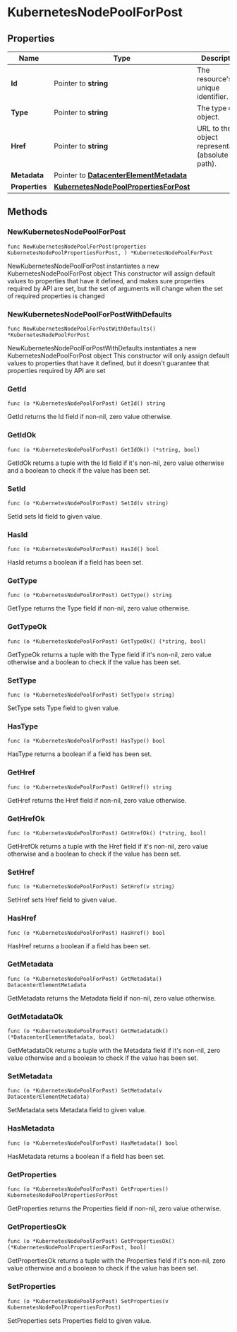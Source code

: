 # KubernetesNodePoolForPost

## Properties

|Name | Type | Description | Notes|
|------------ | ------------- | ------------- | -------------|
|**Id** | Pointer to **string** | The resource&#39;s unique identifier. | [optional] [readonly] |
|**Type** | Pointer to **string** | The type of object. | [optional] [readonly] |
|**Href** | Pointer to **string** | URL to the object representation (absolute path). | [optional] [readonly] |
|**Metadata** | Pointer to [**DatacenterElementMetadata**](DatacenterElementMetadata.md) |  | [optional] |
|**Properties** | [**KubernetesNodePoolPropertiesForPost**](KubernetesNodePoolPropertiesForPost.md) |  | |

## Methods

### NewKubernetesNodePoolForPost

`func NewKubernetesNodePoolForPost(properties KubernetesNodePoolPropertiesForPost, ) *KubernetesNodePoolForPost`

NewKubernetesNodePoolForPost instantiates a new KubernetesNodePoolForPost object
This constructor will assign default values to properties that have it defined,
and makes sure properties required by API are set, but the set of arguments
will change when the set of required properties is changed

### NewKubernetesNodePoolForPostWithDefaults

`func NewKubernetesNodePoolForPostWithDefaults() *KubernetesNodePoolForPost`

NewKubernetesNodePoolForPostWithDefaults instantiates a new KubernetesNodePoolForPost object
This constructor will only assign default values to properties that have it defined,
but it doesn't guarantee that properties required by API are set

### GetId

`func (o *KubernetesNodePoolForPost) GetId() string`

GetId returns the Id field if non-nil, zero value otherwise.

### GetIdOk

`func (o *KubernetesNodePoolForPost) GetIdOk() (*string, bool)`

GetIdOk returns a tuple with the Id field if it's non-nil, zero value otherwise
and a boolean to check if the value has been set.

### SetId

`func (o *KubernetesNodePoolForPost) SetId(v string)`

SetId sets Id field to given value.

### HasId

`func (o *KubernetesNodePoolForPost) HasId() bool`

HasId returns a boolean if a field has been set.

### GetType

`func (o *KubernetesNodePoolForPost) GetType() string`

GetType returns the Type field if non-nil, zero value otherwise.

### GetTypeOk

`func (o *KubernetesNodePoolForPost) GetTypeOk() (*string, bool)`

GetTypeOk returns a tuple with the Type field if it's non-nil, zero value otherwise
and a boolean to check if the value has been set.

### SetType

`func (o *KubernetesNodePoolForPost) SetType(v string)`

SetType sets Type field to given value.

### HasType

`func (o *KubernetesNodePoolForPost) HasType() bool`

HasType returns a boolean if a field has been set.

### GetHref

`func (o *KubernetesNodePoolForPost) GetHref() string`

GetHref returns the Href field if non-nil, zero value otherwise.

### GetHrefOk

`func (o *KubernetesNodePoolForPost) GetHrefOk() (*string, bool)`

GetHrefOk returns a tuple with the Href field if it's non-nil, zero value otherwise
and a boolean to check if the value has been set.

### SetHref

`func (o *KubernetesNodePoolForPost) SetHref(v string)`

SetHref sets Href field to given value.

### HasHref

`func (o *KubernetesNodePoolForPost) HasHref() bool`

HasHref returns a boolean if a field has been set.

### GetMetadata

`func (o *KubernetesNodePoolForPost) GetMetadata() DatacenterElementMetadata`

GetMetadata returns the Metadata field if non-nil, zero value otherwise.

### GetMetadataOk

`func (o *KubernetesNodePoolForPost) GetMetadataOk() (*DatacenterElementMetadata, bool)`

GetMetadataOk returns a tuple with the Metadata field if it's non-nil, zero value otherwise
and a boolean to check if the value has been set.

### SetMetadata

`func (o *KubernetesNodePoolForPost) SetMetadata(v DatacenterElementMetadata)`

SetMetadata sets Metadata field to given value.

### HasMetadata

`func (o *KubernetesNodePoolForPost) HasMetadata() bool`

HasMetadata returns a boolean if a field has been set.

### GetProperties

`func (o *KubernetesNodePoolForPost) GetProperties() KubernetesNodePoolPropertiesForPost`

GetProperties returns the Properties field if non-nil, zero value otherwise.

### GetPropertiesOk

`func (o *KubernetesNodePoolForPost) GetPropertiesOk() (*KubernetesNodePoolPropertiesForPost, bool)`

GetPropertiesOk returns a tuple with the Properties field if it's non-nil, zero value otherwise
and a boolean to check if the value has been set.

### SetProperties

`func (o *KubernetesNodePoolForPost) SetProperties(v KubernetesNodePoolPropertiesForPost)`

SetProperties sets Properties field to given value.



